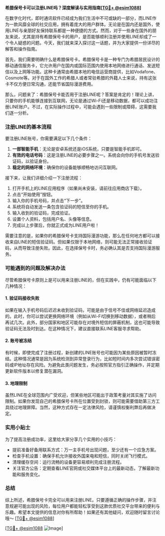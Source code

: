 **希腊保号卡可以注册LINE吗？深度解读与实用指南[[TG💪+ @esim1088](https://t.me/s/esim1088)]**

在数字化时代，即时通讯软件已经成为我们生活中不可或缺的一部分，而LINE作为一款风靡全球的社交应用，拥有着庞大的用户群体。无论是在国内还是国外，使用LINE与亲朋好友保持联系都是一种便捷的方式。然而，对于一些身在国外的朋友来说，尤其是持有希腊保号卡的用户，是否能够顺利注册并使用LINE却成了一个令人疑惑的问题。今天，我们就来深入探讨这一话题，并为大家提供一份详尽的解答和操作指南。

首先，我们需要明确什么是希腊保号卡。希腊保号卡是一种专门为希腊居民设计的移动通信服务卡，它允许用户在国内或国际范围内使用本地网络进行通话、发送短信以及上网等功能。这种卡通常由希腊本地的电信运营商提供，比如Vodafone、Cosmote等。对于在国外工作的希腊人或者常驻希腊的外籍人士来说，持有这张卡不仅方便日常沟通，还能节省国际漫游费用。

那么，问题来了：希腊保号卡能否用于注册LINE呢？答案是肯定的！理论上讲，只要你的手机能够连接到互联网，无论是通过Wi-Fi还是移动数据，都可以成功注册LINE账户。不过，在实际操作过程中，可能会遇到一些限制或障碍，这需要我们逐一分析。

### 注册LINE的基本流程

要注册LINE账号，你需要满足以下几个条件：
1. **一部智能手机**：无论是安卓系统还是iOS系统，只要是智能手机即可。
2. **有效的电话号码**：这是注册LINE的必要步骤之一。系统会向你的手机号发送验证码，以验证身份。
3. **稳定的网络环境**：确保你的设备能够顺畅地访问互联网。

接下来，让我们详细介绍一下注册流程：
1. 打开手机上的LINE应用程序（如果尚未安装，请前往应用商店下载）。
2. 点击“开始使用”按钮。
3. 输入你的手机号码，并点击“下一步”。
4. 系统将自动发送一条包含验证码的短信至你的手机。
5. 输入收到的验证码，完成验证。
6. 设置个人资料，包括用户名、头像等信息。
7. 完成以上步骤后，你就正式成为LINE用户啦！

需要注意的是，如果你的希腊保号卡支持国际漫游功能，那么在任何地方都可以接收来自LINE的短信验证码。但如果仅限于本地网络，则可能无法正常接收验证码，从而导致注册失败。因此，在选择保号卡时，务必确认其是否支持国际漫游服务。

### 可能遇到的问题及解决办法

尽管希腊保号卡原则上是可以用来注册LINE的，但在实践中，仍有可能面临以下几种情况：

#### 1. 验证码接收失败
如果在输入手机号码后迟迟未收到验证码，可能是由于信号不佳或网络延迟造成的。此时，你可以尝试更换网络环境（例如从Wi-Fi切换到移动数据），或者稍后再试几次。此外，部分国家和地区可能存在对境外短信的屏蔽机制，这也可能导致验证码无法及时到达。在这种情况下，建议直接联系LINE客服寻求帮助。

#### 2. 账号被冻结
有时候，即使完成了注册过程，新创建的LINE账号也可能因为某些原因被暂时冻结。这种情况通常是因为系统检测到异常登录行为，比如短时间内多次尝试错误密码或IP地址存在风险。为避免此类问题发生，务必按照官方指引正确操作，并定期更新软件版本以修复潜在漏洞。

#### 3. 地理限制
虽然LINE在全球范围内广受欢迎，但某些地区可能出于政策考量对其实施了访问限制。如果你发现自己的希腊保号卡所在位置受到封锁，则可能需要借助第三方工具绕过地理屏障。当然，这种方式存在一定法律风险，请谨慎权衡利弊后再做决定。

### 实用小贴士

为了提高注册成功率，这里给大家分享几个实用的小技巧：
- 提前准备好备用联系方式：万一主手机号出现问题，至少还有一个应急方案。
- 检查手机设置：确保手机允许接收外国来电和短信，同时关闭飞行模式。
- 清理缓存空间：运行流畅的设备更容易顺利完成注册流程。
- 关注官方公告：定期查看LINE官网或社交媒体平台上的最新动态，了解最新功能和服务变化。

### 总结

综上所述，希腊保号卡完全可以用来注册LINE。只要遵循正确的操作步骤，并注意规避可能出现的风险，每位用户都能轻松享受到这款优质社交平台带来的便利与乐趣。希望本文提供的信息对你有所帮助！如果还有其他疑问，欢迎随时留言讨论哦～ [[TG💪+ @esim1088](https://t.me/s/esim1088)]

[[TG💪+ @esim1088](https://t.me/s/esim1088) ![Image](https://i.postimg.cc/4NQfJmqS/Snipaste-2025-05-13-00-14-12.png)]